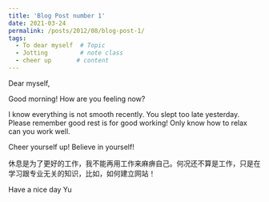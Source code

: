 ```yaml
---
title: 'Blog Post number 1'
date: 2021-03-24
permalink: /posts/2012/08/blog-post-1/
tags:
  - To dear myself  # Topic  
  - Jotting         # note class
  - cheer up       # content
---
```


Dear myself,

Good morning! How are you feeling now?

I know everything is not smooth recently. You slept too late yesterday. Please remember good rest is for good working! Only know how to relax can you work well.

Cheer yourself up! Believe in yourself!

休息是为了更好的工作，我不能再用工作来麻痹自己。何况还不算是工作，只是在学习跟专业无关的知识，比如，如何建立网站！

Have a nice day
Yu
